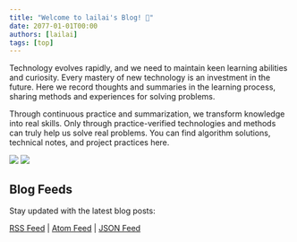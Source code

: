 ```yaml
---
title: "Welcome to lailai's Blog! 👋"
date: 2077-01-01T00:00
authors: [lailai]
tags: [top]
---
```


Technology evolves rapidly, and we need to maintain keen learning abilities and curiosity. Every mastery of new technology is an investment in the future. Here we record thoughts and summaries in the learning process, sharing methods and experiences for solving problems.

Through continuous practice and summarization, we transform knowledge into real skills. Only through practice-verified technologies and methods can truly help us solve real problems. You can find algorithm solutions, technical notes, and project practices here.

![](/img/header/blog-light.svg#gh-light-mode-only)
![](/img/header/blog-dark.svg#gh-dark-mode-only)

## Blog Feeds

Stay updated with the latest blog posts:

[RSS Feed](https://lailai.one/blog/rss.xml) | [Atom Feed](https://lailai.one/blog/atom.xml) | [JSON Feed](https://lailai.one/blog/feed.json)

<!-- truncate -->
